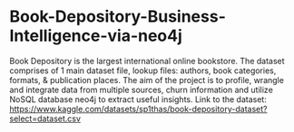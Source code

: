 # Book-Depository-Business-Intelligence-via-neo4j
Book Depository is the largest international online bookstore. The dataset comprises of 1 main dataset file, lookup files: authors, book categories, formats, &amp; publication places. The aim of the project is to profile, wrangle and integrate data from multiple sources, churn information and utilize NoSQL database neo4j to extract useful insights.
Link to the dataset:
https://www.kaggle.com/datasets/sp1thas/book-depository-dataset?select=dataset.csv

